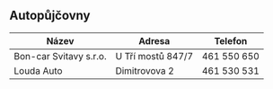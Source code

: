 ## Autopůjčovny

| Název                  | Adresa            | Telefon     |
| ---------------------- | ----------------- | ----------- |
| Bon-car Svitavy s.r.o. | U Tří mostů 847/7 | 461 550 650 |
| Louda Auto             | Dimitrovova 2     | 461 530 531 |

</div>
